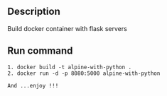 ## Description
Build docker container with flask servers

## Run command

```
1. docker build -t alpine-with-python .
2. docker run -d -p 8080:5000 alpine-with-python

And ...enjoy !!!
```